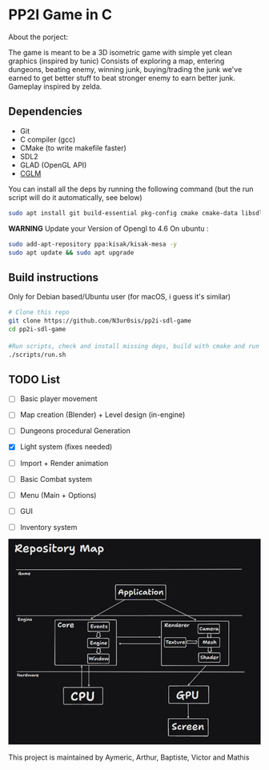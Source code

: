 # PP2I Game in C

About the porject:

The game is meant to be a 3D isometric game with simple yet clean graphics (inspired by tunic)
Consists of exploring a map, entering dungeons, beating enemy, winning junk, buying/trading the junk we've earned
to get better stuff to beat stronger enemy to earn better junk. 
Gameplay inspired by zelda.


## Dependencies

- Git
- C compiler (gcc)
- CMake  (to write makefile faster)
- SDL2
- GLAD (OpenGL API)
- [CGLM](https://github.com/recp/cglm)

You can install all the deps by running the following command (but the run script will do it automatically, see below)

```sh
sudo apt install git build-essential pkg-config cmake cmake-data libsdl2-dev libsdl2-gfx-dev assimp-utils libassimp-dev libassimp5
```
**WARNING** 
Update your Version of Opengl to 4.6
On ubuntu : 

```sh
sudo add-apt-repository ppa:kisak/kisak-mesa -y
sudo apt update && sudo apt upgrade
```
## Build instructions

Only for Debian based/Ubuntu user (for macOS, i guess it's similar)

```bash
# Clone this repo
git clone https://github.com/N3ur0sis/pp2i-sdl-game
cd pp2i-sdl-game

#Run scripts, check and install missing deps, build with cmake and run the game
./scripts/run.sh
```

## TODO List

- [ ] Basic player movement
- [ ] Map creation (Blender) + Level design (in-engine)
- [ ] Dungeons procedural Generation
- [x] Light system (fixes needed) 
- [ ] Import + Render animation
- [ ] Basic Combat system
- [ ] Menu (Main + Options)
- [ ] GUI
- [ ] Inventory system


![Repository Map](https://github.com/N3ur0sis/pp2i-sdl-game/blob/main/docs/architecture.png)

This project is maintained by Aymeric, Arthur, Baptiste, Victor and Mathis 




